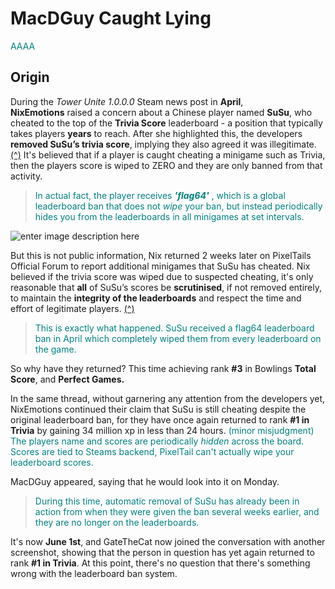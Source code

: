 # MacDGuy Caught Lying 
<span style="color:teal">AAAA</span>

## Origin
During the _Tower Unite 1.0.0.0_ Steam news post in **April**, <br>
**NixEmotions** raised a concern about a Chinese player named **SuSu**, who cheated to the top of the **Trivia Score** leaderboard - a position that typically takes players **years** to reach. 
After she highlighted this, the developers **removed SuSu’s trivia score**, implying they also agreed it was illegitimate.  [(^)](https://steamcommunity.com/app/394690/eventcomments/604153951183464508?snr=1_2108_9__2107&ctp=8#c604153951183496049) 
It's believed that if a player is caught cheating a minigame such as Trivia, then the players score is wiped to ZERO and they are only banned from that activity.
><span style="color:teal">In actual fact, the player receives ***'flag64'*** , which is a global leaderboard ban that does not *wipe* your ban, but instead periodically hides you from the leaderboards in all minigames at set intervals.</span>
>
![enter image description here](https://i.imgur.com/HSEbxPo.png)


But this is not public information,
Nix returned 2 weeks later on PixelTails Official Forum to report additional minigames that SuSu has cheated. 
Nix believed if the trivia score was wiped due to suspected cheating, it's only reasonable that **all** of SuSu’s scores be **scrutinised**, if not removed entirely, to maintain the **integrity of the leaderboards** and respect the time and effort of legitimate players.  [(^)](https://forums.pixeltailgames.com/t/1-0-0-0-suspicious-possibly-cheated-high-scores-by-a-specific-player-on-leaderboards-still-present-on-other-leaderboards/53241)
><span style="color:teal">This is exactly what happened. SuSu received a flag64 leaderboard ban in April which completely wiped them from every leaderboard on the game. </span> 

So why have they returned?
This time achieving rank **#3** in Bowlings **Total Score**, and **Perfect Games.**

In the same thread, without garnering any attention from the developers yet, NixEmotions continued their claim that SuSu is still cheating despite the original leaderboard ban, for they have once again returned to rank **#1 in Trivia** by gaining 34 million xp in less than 24 hours.
<span style="color:teal">(minor misjudgment) The players name and scores are periodically *hidden* across the board. Scores  are tied to Steams backend, PixelTail can't actually wipe your leaderboard scores.</span>

MacDGuy appeared, saying that he would look into it on Monday.
><span style="color:teal">During this time, automatic removal of SuSu has already been in action from when they were given the ban several weeks earlier, and they are no longer on the leaderboards.</span>

It's now **June 1st**, and GateTheCat now joined the conversation with another screenshot, showing that the person in question has yet again returned to rank **#1 in Trivia**.
At this point, there's no question that there's something wrong with the leaderboard ban system.
